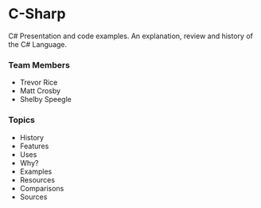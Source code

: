 # C-Sharp
C# Presentation and code examples.
An explanation, review and history of the C# Language.

### Team Members
* Trevor Rice
* Matt Crosby
* Shelby Speegle

### Topics
* History
* Features
* Uses
* Why?
* Examples
* Resources
* Comparisons
* Sources